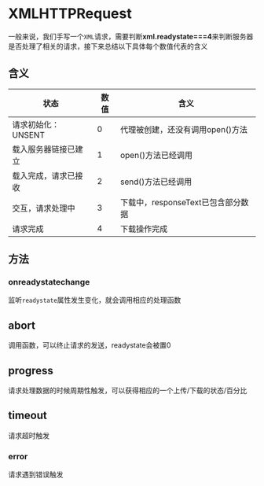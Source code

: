 # XMLHTTPRequest

一般来说，我们手写一个`XML`请求，需要判断**xml.readystate===4**来判断服务器是否处理了相关的请求，接下来总结以下具体每个数值代表的含义

## 含义

| 状态                 | 数值 | 含义                               |
| -------------------- | ---- | ---------------------------------- |
| 请求初始化：UNSENT   | 0    | 代理被创建，还没有调用open()方法   |
| 载入服务器链接已建立 | 1    | open()方法已经调用                 |
| 载入完成，请求已接收 | 2    | send()方法已经调用                 |
| 交互，请求处理中     | 3    | 下载中，responseText已包含部分数据 |
| 请求完成             | 4    | 下载操作完成                       |

## 方法

### onreadystatechange

监听`readystate`属性发生变化，就会调用相应的处理函数

## abort

调用函数，可以终止请求的发送，readystate会被置0

## progress

请求处理数据的时候周期性触发，可以获得相应的一个上传/下载的状态/百分比

## timeout

请求超时触发

### error

请求遇到错误触发

